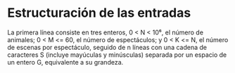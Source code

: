 # Estructuración de las entradas

La primera línea consiste en tres enteros, 0 < N < 10⁶, el número de animales; 0 < M <= 60, el número de espectáculos; y  0 < K <= N, el número de escenas por espectáculo, seguido de n líneas con una cadena de caracteres S (incluye mayúculas y minúsculas) separada por un espacio de un entero G, equivalente a su grandeza.
